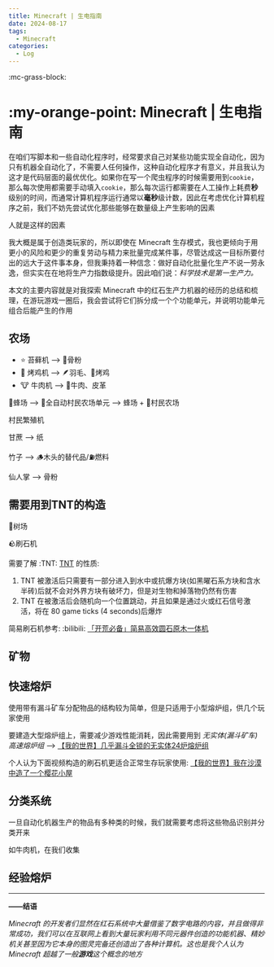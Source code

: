 ```yaml
---
title: Minecraft | 生电指南
date: 2024-08-17
tags:
  - Minecraft
categories:
  - Log
---
```


:mc-grass-block:

# :my-orange-point: Minecraft | 生电指南

在咱们写脚本和一些自动化程序时，经常要求自己对某些功能实现全自动化，因为只有机器全自动化了，不需要人任何操作，这种自动化程序才有意义，并且我认为这才是代码层面的最优优化。如果你在写一个爬虫程序的时候需要用到`cookie`，那么每次使用都需要手动填入`cookie`，那么每次运行都需要在人工操作上耗费**秒**级别的时间，而通常计算机程序运行通常以**毫秒**级计数，因此在考虑优化计算机程序之前，我们不妨先尝试优化那些能够在数量级上产生影响的因素

人就是这样的因素

我大概是属于创造类玩家的，所以即使在 Minecraft 生存模式，我也更倾向于用更小的风险和更少的重复劳动与精力来批量完成某件事，尽管达成这一目标所要付出的远大于这件事本身，但我秉持着一种信念：做好自动化批量化生产不说一劳永逸，但实实在在地将生产力指数级提升。因此咱们说：*科学技术是第一生产力。*

本文的主要内容就是对我探索 Minecraft 中的红石生产力机器的经历的总结和梳理，在游玩游戏一圈后，我会尝试将它们拆分成一个个功能单元，并说明功能单元组合后能产生的作用

<!-- more -->

## 农场

- :star: 苔藓机 --> 🦴骨粉
- 🐔 烤鸡机 --> 🪶羽毛、🍗烤鸡
- 🐮 牛肉机 --> 🥩牛肉、皮革

🐝蜂场 --> 🌾全自动村民农场单元 --> 蜂场 + 👨村民农场

村民繁殖机

甘蔗 --> 纸

竹子 --> 🪵木头的替代品/⛽️燃料

仙人掌 --> 骨粉

## 需要用到TNT的构造

🌲树场

🪨刷石机

需要了解 :TNT: [TNT](https://minecraft.wiki/w/TNT) 的性质:

1. TNT 被激活后只需要有一部分进入到水中或抗爆方块(如黑曜石系方块和含水半砖)后就不会对外界方块有破坏力，但是对生物和掉落物仍然有伤害
2. TNT 在被激活后会随机向一个位置跳动，并且如果是通过火或红石信号激活，将在 80 game ticks (4 seconds)后爆炸

简易刷石机参考: :bilibili: [「开荒必备」简易高效圆石原木一体机](https://www.bilibili.com/video/BV163411N7YU/)

## 矿物

## 快速熔炉

使用带有漏斗矿车分配物品的结构较为简单，但是只适用于小型熔炉组，供几个玩家使用

要建造大型熔炉组上，需要减少游戏性能消耗，因此需要用到 *无实体(漏斗矿车)高速熔炉组* --> [【我的世界】几乎漏斗全锁的无实体24炉熔炉组](https://www.bilibili.com/video/BV19b4y1i7ia/)

个人认为下面视频构造的刷石机更适合正常生存玩家使用: [【我的世界】我在沙漠中造了一个樱花小屋](https://www.bilibili.com/video/BV1sG411D77V/)

## 分类系统

一旦自动化机器生产的物品有多种类的时候，我们就需要考虑将这些物品识别并分类开来

如牛肉机，在我们收集

## 经验熔炉

---

**——结语**

*Minecraft 的开发者们显然在红石系统中大量借鉴了数字电路的内容，并且做得非常成功，我们可以在互联网上看到大量玩家利用不同元器件创造的功能机器、精妙机关甚至因为它本身的图灵完备还创造出了各种计算机。这也是我个人认为 Minecraft 超越了一般**游戏**这个概念的地方*